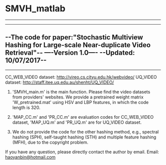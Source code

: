 # SMVH_matlab
-----------------------------------------------------------------------------------------------------
-----------------------------------------------------------------------------------------------------
--The code for paper:"Stochastic Multiview Hashing for Large-scale Near-duplicate Video Retrieval"--
—-Version 1.0—-
--Updated: 10/07/2017--
-----------------------------------------------------------------------------------------------------
-----------------------------------------------------------------------------------------------------

CC_WEB_VIDEO dataset: http://vireo.cs.cityu.edu.hk/webvideo/
UQ_VIDEO dataset: http://staff.itee.uq.edu.au/shenht/UQ_VIDEO/

1. 'SMVH_main.m' is the main function. Please find the video datasets from providers' websites. We provide a pretrained weight matrix 'W_pretrained.mat' using HSV and LBP features, in which the code length is 320.

2. 'MAP_CC.m' and 'PR_CC.m' are evaluation codes for CC_WEB_VIDEO dataset,  'MAP_UQ.m' and 'PR_UQ.m' are for UQ_VIDEO dataset.

3. We do not provide the code for the other hashing method, e.g., spectral hashing (SPH), self-taught hashing (STH) and multiple feature hashing (MFH), due to the copyright problem.

If you have any question, please directly contact the author by email. Email: haoyanbin@hotmail.com
